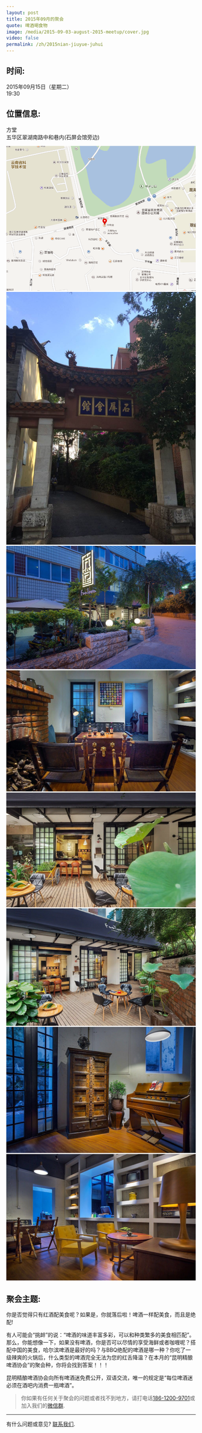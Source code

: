 ```yaml
---
layout: post
title: 2015年09月的聚会
quote: 啤酒喝食物
image: /media/2015-09-03-august-2015-meetup/cover.jpg
video: false
permalink: /zh/2015nian-jiuyue-juhui
---
```


## 时间:

2015年09月15日（星期二）<br>
19:30

## 位置信息:

方堂<br>
五华区翠湖南路中和巷内(石屏会馆旁边)

!["玩啤地图"](/media/2015-09-03-august-2015-meetup/chinese-map.png)
!["方堂"](/media/2015-09-03-august-2015-meetup/1.jpg)
!["方堂"](/media/2015-09-03-august-2015-meetup/2.jpg)
!["方堂"](/media/2015-09-03-august-2015-meetup/3.jpg)
!["方堂"](/media/2015-09-03-august-2015-meetup/4.jpg)
!["方堂"](/media/2015-09-03-august-2015-meetup/5.jpg)
!["方堂"](/media/2015-09-03-august-2015-meetup/6.jpg)
!["方堂"](/media/2015-09-03-august-2015-meetup/7.jpg)

## 聚会主题:

你是否觉得只有红酒配美食呢？如果是，你就落后啦！啤酒一样配美食，而且是绝配!

有人可能会“挑衅”的说：“啤酒的味道丰富多彩，可以和种类繁多的美食相匹配”。那么，你能想像一下，如果没有啤酒，你是否可以尽情的享受海鲜或者咖喱呢？搭配中国的美食，哈尔滨啤酒是最好的吗？与BBQ绝配的啤酒是哪一种？你吃了一级辣爽的火锅后，什么类型的啤酒完全无法为您的红舌降温？在本月的“昆明精酿啤酒协会”的聚会种，你将会找到答案！！！

昆明精酿啤酒协会向所有啤酒迷免费公开，双语交流，唯一的规定是“每位啤酒迷必须在酒吧内消费一瓶啤酒”。

> 你如果有任何关于聚会的问题或者找不到地方，请打电话[186-1200-9701](tel:18612009701)或加入我们的[微信群](/media/qr-code.jpg).

-----
有什么问题或意见? [联系我们](mailto:hello@kunmingbeer.org).
